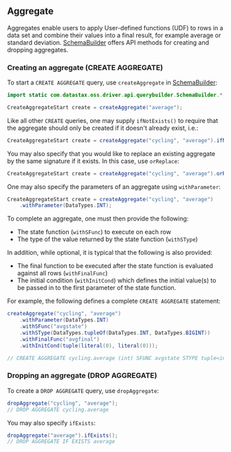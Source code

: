 ## Aggregate

Aggregates enable users to apply User-defined functions (UDF) to rows in a data set and combine
their values into a final result, for example average or standard deviation.  [SchemaBuilder]
offers API methods for creating and dropping aggregates.

### Creating an aggregate (CREATE AGGREGATE)

To start a `CREATE AGGREGATE` query, use `createAggregate` in [SchemaBuilder]:

```java
import static com.datastax.oss.driver.api.querybuilder.SchemaBuilder.*;

CreateAggregateStart create = createAggregate("average");
```

Like all other `CREATE` queries, one may supply `ifNotExists()` to require that the aggregate should
only be created if it doesn't already exist, i.e.:

```java
CreateAggregateStart create = createAggregate("cycling", "average").ifNotExists();
```

You may also specify that you would like to replace an existing aggregate by the same signature if
it exists.  In this case, use `orReplace`:

```java
CreateAggregateStart create = createAggregate("cycling", "average").orReplace();
```

One may also specify the parameters of an aggregate using `withParameter`:

```java
CreateAggregateStart create = createAggregate("cycling", "average")
    .withParameter(DataTypes.INT);
```

To complete an aggregate, one must then provide the following:

* The state function (`withSFunc`) to execute on each row
* The type of the value returned by the state function (`withSType`)

In addition, while optional, it is typical that the following is also provided:

* The final function to be executed after the state function is evaluated against all rows
  (`withFinalFunc`)
* The initial condition (`withInitCond`) which defines the initial value(s) to be passed in to the
  first parameter of the state function.

For example, the following defines a complete `CREATE AGGREGATE` statement:

```java
createAggregate("cycling", "average")
    .withParameter(DataTypes.INT)
    .withSFunc("avgstate")
    .withSType(DataTypes.tupleOf(DataTypes.INT, DataTypes.BIGINT))
    .withFinalFunc("avgfinal")
    .withInitCond(tuple(literal(0), literal(0)));

// CREATE AGGREGATE cycling.average (int) SFUNC avgstate STYPE tuple<int, bigint> FINALFUNC avgfinal INITCOND (0,0)
```

### Dropping an aggregate (DROP AGGREGATE)

To create a `DROP AGGREGATE` query, use `dropAggregate`:

```java
dropAggregate("cycling", "average");
// DROP AGGREGATE cycling.average
```

You may also specify `ifExists`:

```java
dropAggregate("average").ifExists();
// DROP AGGREGATE IF EXISTS average
```

[SchemaBuilder]: https://docs.datastax.com/en/drivers/java/4.8/com/datastax/oss/driver/api/querybuilder/SchemaBuilder.html
